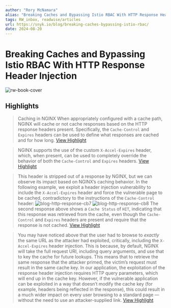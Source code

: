 ```yaml
---
author: "Rory McNamara"
alias: "Breaking Caches and Bypassing Istio RBAC With HTTP Response Header Injection"
tags: RW_inbox, readwise/articles
url: https://snyk.io/blog/breaking-caches-bypassing-istio-rbac/
date: 2024-08-20
---
```

# Breaking Caches and Bypassing Istio RBAC With HTTP Response Header Injection

![rw-book-cover](https://res.cloudinary.com/snyk/image/upload/v1671633565/wordpress-sync/blog-feature-toolkit.jpg)

## Highlights


> Caching in NGINX
>  When appropriately configured with a cache path, NGINX will cache or not cache responses based on the HTTP response headers present. Specifically, the `Cache-Control` and `Expires` headers can be used to define what responses are cached and for how long.
> [View Highlight](https://read.readwise.io/read/01j1047r05j8br9p97jm4bnce1)



> NGINX supports the use of the custom `X-Accel-Expires` header, which, when present, can be used to completely override the behavior of both the `Cache-Control` and `Expires` headers.
> [View Highlight](https://read.readwise.io/read/01j104a01y54489w256sv08ena)



> This header is stripped out of a response by NGINX, but we can observe its impact based on NGINX’s caching behavior. In the following example, we exploit a header injection vulnerability to include the `X-Accel-Expires` header and force the vulnerable page to be cached, contradictory to the instructions of the `Cache-Control` header:
>  ![blog-http-response-cb7](https://snyk.io/_next/image?url=https%3A%2F%2Fres.cloudinary.com%2Fsnyk%2Fimage%2Fupload%2Fv1718896514%2Fblog-http-response-cb7.jpg&w=1240&q=75)
>  ![blog-http-response-cb8](https://snyk.io/_next/image?url=https%3A%2F%2Fres.cloudinary.com%2Fsnyk%2Fimage%2Fupload%2Fv1718896514%2Fblog-http-response-cb8.jpg&w=1240&q=75)
>  The second response above shows a `Cache Status` of `HIT`, indicating that this response was retrieved from the cache, even though the `Cache-Control` and `Expires` headers are present and require that the response is not cached.
> [View Highlight](https://read.readwise.io/read/01j104at205em07hzfab7fwqgn)



> You may have noticed above that the user had to browse to *exactly* the same URL as the attacker had exploited, critically, including the `X-Accel-Expires` header injection. This is because, by default, NGINX will take the full request URI, including query arguments, and use that to key the cache for future lookups. This means that to retrieve the same response that the attacker primed, the victim’s request must result in the same cache key. In our application, the exploitation of the response header injection requires HTTP query parameters, which will end up in the cache key. However, if the vulnerable application can be exploited in a way that doesn’t modify the cache key (for example, headers being reflected in the response), this could result in a much wider impact on every user browsing to a standard page — without the need to use an attacker-supplied link.
> [View Highlight](https://read.readwise.io/read/01j104cjf2xn8n5qe59179r3tf)

